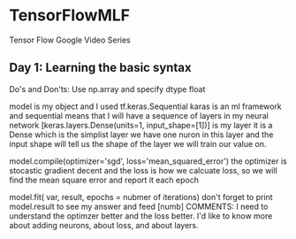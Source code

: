 # TensorFlowMLF
Tensor Flow Google Video Series 

## Day 1: Learning the basic syntax
Do's and Don'ts:
Use np.array and specify dtype float

model is my object and I used tf.keras.Sequential karas is an ml framework and sequential means that I will have a sequence of layers in my neural network
[keras.layers.Dense(units=1, input_shape=[1])] is my layer it is a Dense which is the simplist layer we have one nuron in this layer and the input shape will tell us the shape of the layer we will train our value on.

model.compile(optimizer='sgd', loss='mean_squared_error') the optimizer is stocastic gradient decent and the loss is how we calcuate loss, so we will find the mean square error and report it each epoch

model.fit( var, result, epochs = nubmer of iterations)
don't forget to print model.result to see my answer and feed [numb]
COMMENTS:
I need to understand the optimzer better and the loss better. I'd like to know more about adding neurons, about loss, and about layers. 



